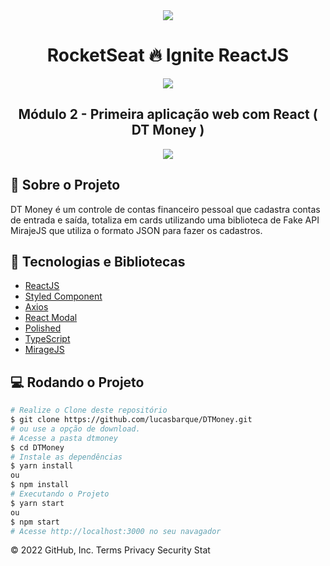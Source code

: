 <!-- Logotipo -->
<div align="center">
  <img src="https://i.ibb.co/vXPnm4F/ignite.png">
</div>

<!-- Title -->
<h1 align="center"> RocketSeat 🔥 Ignite ReactJS </h1>

<!-- Logo -->
<div align="center">
  <img src="https://i.ibb.co/tzhcB5f/logo.png">
</div>

<!-- Subtitle -->
<h2 align="center"> Módulo 2 - Primeira aplicação web com React ( DT Money ) </h2>

<!-- Preview -->
<div align="center">
  <img src="https://i.ibb.co/v1tnSj1/dt-money.gif">
</div>

<!-- Sobre o Projeto -->
## 🧐 Sobre o Projeto
DT Money é um controle de contas financeiro pessoal que cadastra contas de entrada e saída, totaliza em cards utilizando uma biblioteca de Fake API MirajeJS que utiliza o formato JSON para fazer os cadastros. 

## 🚀 Tecnologias e Bibliotecas
* [ReactJS](#https://pt-br.reactjs.org/tutorial/tutorial.html)
* [Styled Component](#https://www.npmjs.com/package/styled-components)
* [Axios](#https://www.npmjs.com/package/axios)
* [React Modal](#https://www.npmjs.com/package/react-modal)
* [Polished](#https://www.npmjs.com/package/polished)
* [TypeScript](#https://www.typescriptlang.org/)
* [MirageJS](#https://miragejs.com/)

## 💻 Rodando o Projeto
```bash
# Realize o Clone deste repositório
$ git clone https://github.com/lucasbarque/DTMoney.git
# ou use a opção de download.
# Acesse a pasta dtmoney
$ cd DTMoney
# Instale as dependências
$ yarn install
ou
$ npm install
# Executando o Projeto
$ yarn start 
ou
$ npm start
# Acesse http://localhost:3000 no seu navagador
```
© 2022 GitHub, Inc.
Terms
Privacy
Security
Stat